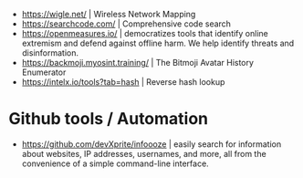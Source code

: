 - https://wigle.net/ | Wireless Network Mapping
- https://searchcode.com/ | Comprehensive code search
- https://openmeasures.io/ | democratizes tools that identify online extremism and defend against offline harm. We help identify threats and disinformation.
- https://backmoji.myosint.training/ | The Bitmoji Avatar History Enumerator
- https://intelx.io/tools?tab=hash |  Reverse hash lookup

# Github tools / Automation
- https://github.com/devXprite/infoooze | easily search for information about websites, IP addresses, usernames, and more, all from the convenience of a simple command-line interface.


